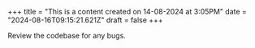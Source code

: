 +++
title = "This is a content created on 14-08-2024 at 3:05PM"
date = "2024-08-16T09:15:21.621Z"
draft = false
+++

  Review the codebase for any bugs.
        